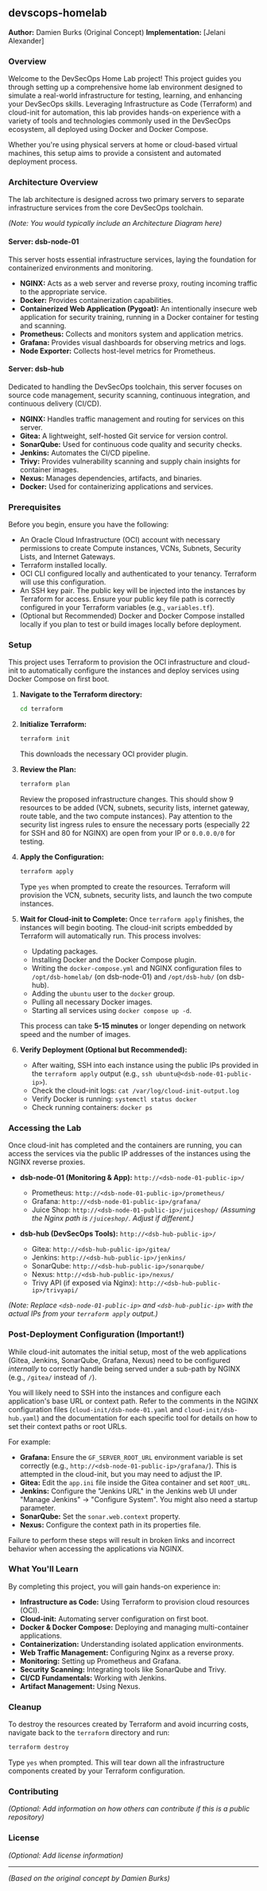 ## devscops-homelab

**Author:** Damien Burks (Original Concept)
**Implementation:** [Jelani Alexander]

### Overview

Welcome to the DevSecOps Home Lab project! This project guides you through setting up a comprehensive home lab environment designed to simulate a real-world infrastructure for testing, learning, and enhancing your DevSecOps skills. Leveraging Infrastructure as Code (Terraform) and cloud-init for automation, this lab provides hands-on experience with a variety of tools and technologies commonly used in the DevSecOps ecosystem, all deployed using Docker and Docker Compose.

Whether you're using physical servers at home or cloud-based virtual machines, this setup aims to provide a consistent and automated deployment process.

### Architecture Overview

The lab architecture is designed across two primary servers to separate infrastructure services from the core DevSecOps toolchain.

*(Note: You would typically include an Architecture Diagram here)*

#### Server: dsb-node-01

This server hosts essential infrastructure services, laying the foundation for containerized environments and monitoring.

-   **NGINX:** Acts as a web server and reverse proxy, routing incoming traffic to the appropriate service.
-   **Docker:** Provides containerization capabilities.
-   **Containerized Web Application (Pygoat):** An intentionally insecure web application for security training, running in a Docker container for testing and scanning.
-   **Prometheus:** Collects and monitors system and application metrics.
-   **Grafana:** Provides visual dashboards for observing metrics and logs.
-   **Node Exporter:** Collects host-level metrics for Prometheus.

#### Server: dsb-hub

Dedicated to handling the DevSecOps toolchain, this server focuses on source code management, security scanning, continuous integration, and continuous delivery (CI/CD).

-   **NGINX:** Handles traffic management and routing for services on this server.
-   **Gitea:** A lightweight, self-hosted Git service for version control.
-   **SonarQube:** Used for continuous code quality and security checks.
-   **Jenkins:** Automates the CI/CD pipeline.
-   **Trivy:** Provides vulnerability scanning and supply chain insights for container images.
-   **Nexus:** Manages dependencies, artifacts, and binaries.
-   **Docker:** Used for containerizing applications and services.

### Prerequisites

Before you begin, ensure you have the following:

-   An Oracle Cloud Infrastructure (OCI) account with necessary permissions to create Compute instances, VCNs, Subnets, Security Lists, and Internet Gateways.
-   Terraform installed locally.
-   OCI CLI configured locally and authenticated to your tenancy. Terraform will use this configuration.
-   An SSH key pair. The public key will be injected into the instances by Terraform for access. Ensure your public key file path is correctly configured in your Terraform variables (e.g., `variables.tf`).
-   (Optional but Recommended) Docker and Docker Compose installed locally if you plan to test or build images locally before deployment.

### Setup

This project uses Terraform to provision the OCI infrastructure and cloud-init to automatically configure the instances and deploy services using Docker Compose on first boot.

1.  **Navigate to the Terraform directory:**
    ```bash
    cd terraform
    ```

2.  **Initialize Terraform:**
    ```bash
    terraform init
    ```
    This downloads the necessary OCI provider plugin.

3.  **Review the Plan:**
    ```bash
    terraform plan
    ```
    Review the proposed infrastructure changes. This should show 9 resources to be added (VCN, subnets, security lists, internet gateway, route table, and the two compute instances). Pay attention to the security list ingress rules to ensure the necessary ports (especially 22 for SSH and 80 for NGINX) are open from your IP or `0.0.0.0/0` for testing.

4.  **Apply the Configuration:**
    ```bash
    terraform apply
    ```
    Type `yes` when prompted to create the resources. Terraform will provision the VCN, subnets, security lists, and launch the two compute instances.

5.  **Wait for Cloud-init to Complete:**
    Once `terraform apply` finishes, the instances will begin booting. The cloud-init scripts embedded by Terraform will automatically run. This process involves:
    -   Updating packages.
    -   Installing Docker and the Docker Compose plugin.
    -   Writing the `docker-compose.yml` and NGINX configuration files to `/opt/dsb-homelab/` (on dsb-node-01) and `/opt/dsb-hub/` (on dsb-hub).
    -   Adding the `ubuntu` user to the `docker` group.
    -   Pulling all necessary Docker images.
    -   Starting all services using `docker compose up -d`.

    This process can take **5-15 minutes** or longer depending on network speed and the number of images.

6.  **Verify Deployment (Optional but Recommended):**
    -   After waiting, SSH into each instance using the public IPs provided in the `terraform apply` output (e.g., `ssh ubuntu@<dsb-node-01-public-ip>`).
    -   Check the cloud-init logs: `cat /var/log/cloud-init-output.log`
    -   Verify Docker is running: `systemctl status docker`
    -   Check running containers: `docker ps`

### Accessing the Lab

Once cloud-init has completed and the containers are running, you can access the services via the public IP addresses of the instances using the NGINX reverse proxies.

-   **dsb-node-01 (Monitoring & App):** `http://<dsb-node-01-public-ip>/`
    -   Prometheus: `http://<dsb-node-01-public-ip>/prometheus/`
    -   Grafana: `http://<dsb-node-01-public-ip>/grafana/`
    -   Juice Shop: `http://<dsb-node-01-public-ip>/juiceshop/` *(Assuming the Nginx path is `/juiceshop/`. Adjust if different.)*

-   **dsb-hub (DevSecOps Tools):** `http://<dsb-hub-public-ip>/`
    -   Gitea: `http://<dsb-hub-public-ip>/gitea/`
    -   Jenkins: `http://<dsb-hub-public-ip>/jenkins/`
    -   SonarQube: `http://<dsb-hub-public-ip>/sonarqube/`
    -   Nexus: `http://<dsb-hub-public-ip>/nexus/`
    -   Trivy API (if exposed via Nginx): `http://<dsb-hub-public-ip>/trivyapi/`

*(Note: Replace `<dsb-node-01-public-ip>` and `<dsb-hub-public-ip>` with the actual IPs from your `terraform apply` output.)*

### Post-Deployment Configuration (Important!)

While cloud-init automates the initial setup, most of the web applications (Gitea, Jenkins, SonarQube, Grafana, Nexus) need to be configured *internally* to correctly handle being served under a sub-path by NGINX (e.g., `/gitea/` instead of `/`).

You will likely need to SSH into the instances and configure each application's base URL or context path. Refer to the comments in the NGINX configuration files (`cloud-init/dsb-node-01.yaml` and `cloud-init/dsb-hub.yaml`) and the documentation for each specific tool for details on how to set their context paths or root URLs.

For example:
-   **Grafana:** Ensure the `GF_SERVER_ROOT_URL` environment variable is set correctly (e.g., `http://<dsb-node-01-public-ip>/grafana/`). This is attempted in the cloud-init, but you may need to adjust the IP.
-   **Gitea:** Edit the `app.ini` file inside the Gitea container and set `ROOT_URL`.
-   **Jenkins:** Configure the "Jenkins URL" in the Jenkins web UI under "Manage Jenkins" -> "Configure System". You might also need a startup parameter.
-   **SonarQube:** Set the `sonar.web.context` property.
-   **Nexus:** Configure the context path in its properties file.

Failure to perform these steps will result in broken links and incorrect behavior when accessing the applications via NGINX.

### What You'll Learn

By completing this project, you will gain hands-on experience in:

-   **Infrastructure as Code:** Using Terraform to provision cloud resources (OCI).
-   **Cloud-init:** Automating server configuration on first boot.
-   **Docker & Docker Compose:** Deploying and managing multi-container applications.
-   **Containerization:** Understanding isolated application environments.
-   **Web Traffic Management:** Configuring Nginx as a reverse proxy.
-   **Monitoring:** Setting up Prometheus and Grafana.
-   **Security Scanning:** Integrating tools like SonarQube and Trivy.
-   **CI/CD Fundamentals:** Working with Jenkins.
-   **Artifact Management:** Using Nexus.

### Cleanup

To destroy the resources created by Terraform and avoid incurring costs, navigate back to the `terraform` directory and run:

```bash
terraform destroy
```
Type `yes` when prompted. This will tear down all the infrastructure components created by your Terraform configuration.

### Contributing

*(Optional: Add information on how others can contribute if this is a public repository)*

### License

*(Optional: Add license information)*

---

*(Based on the original concept by Damien Burks)*

